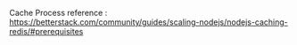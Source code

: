 Cache Process reference : https://betterstack.com/community/guides/scaling-nodejs/nodejs-caching-redis/#prerequisites
